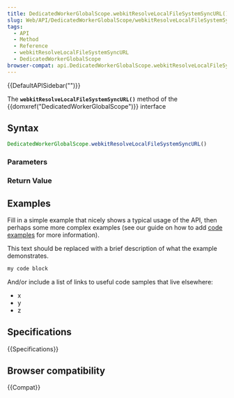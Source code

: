 ```yaml
---
title: DedicatedWorkerGlobalScope.webkitResolveLocalFileSystemSyncURL()
slug: Web/API/DedicatedWorkerGlobalScope/webkitResolveLocalFileSystemSyncURL
tags:
  - API
  - Method
  - Reference
  - webkitResolveLocalFileSystemSyncURL
  - DedicatedWorkerGlobalScope
browser-compat: api.DedicatedWorkerGlobalScope.webkitResolveLocalFileSystemSyncURL
---
```

{{DefaultAPISidebar("")}}

The **`webkitResolveLocalFileSystemSyncURL()`** method of the {{domxref("DedicatedWorkerGlobalScope")}} interface 

## Syntax

```js
DedicatedWorkerGlobalScope.webkitResolveLocalFileSystemSyncURL()
```

### Parameters



### Return Value



## Examples

Fill in a simple example that nicely shows a typical usage of the API, then perhaps some more complex examples (see our guide on how to add [code examples](/en-US/docs/MDN/Contribute/Structures/Code_examples) for more information).

This text should be replaced with a brief description of what the example demonstrates.

```js
my code block
```

And/or include a list of links to useful code samples that live elsewhere:

*   x
*   y
*   z

## Specifications

{{Specifications}}

## Browser compatibility

{{Compat}}

